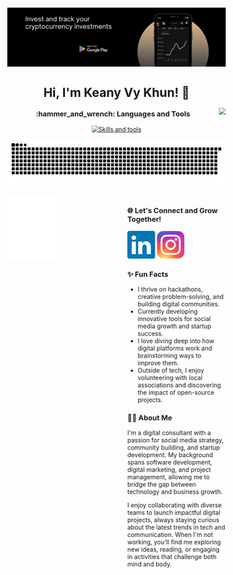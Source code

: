 [![Alt text](github_banner.png)](https://play.google.com/store/apps/details?id=com.cryptonovax.app "Download CryptoNovaX - Google Play Store")

<h1 align="center">Hi, I'm Keany Vy Khun! 👋 </h1>
<img align="right" src="https://visitor-badge.laobi.icu/badge?page_id=thisiskeanyvy_visitor_badge_simple&left_color=royalblue&right_color=black"  />

<h3 align="center">:hammer_and_wrench: Languages and Tools</h3>

<p align="center">
  <a href="https://skillicons.dev">
    <img src="https://skillicons.dev/icons?i=aws,azure,cloudflare,docker,rust,php,typescript,js,c,linux,mongodb,postgres,mysql,py,ocaml" alt="Skills and tools"/>
  </a>
</p>


![GitHub Snake](https://raw.githubusercontent.com/thisiskeanyvy/thisiskeanyvy/refs/heads/output/github-snake-dark.svg)




<div style="display: flex; justify-content: space-between; align-items: flex-start; margin-top: 20px;">
    <!-- Left Column: Metrics -->
    <div style="flex: 1; max-width: 45%;">
        <img align="left" width="50%" alt="if you see this, it means my metrics are not working" src="https://raw.githubusercontent.com/thisiskeanyvy/thisiskeanyvy/refs/heads/master/github-metrics.svg">
    </div>


  <div style="flex: 1; max-width: 45%; text-align: left; margin-left: 20px;">
        <h3>🌐 Let's Connect and Grow Together!</h3>
        <p>
            <a href="https://www.linkedin.com/in/thisiskeanyvy/" target="_blank" style="text-decoration: none;">
                <img src="https://raw.githubusercontent.com/thisiskeanyvy/thisiskeanyvy/refs/heads/master/icons/linkedin.svg" alt="LinkedIn">
            </a>
            </a>
            <a href="https://www.instagram.com/thisiskeanyvy" target="_blank" style="text-decoration: none;">
                <img src="https://raw.githubusercontent.com/thisiskeanyvy/thisiskeanyvy/refs/heads/master/icons/instagram.svg" alt="Instagram">
            </a>
        </p>
        
  <h3>✨ Fun Facts</h3>
        <ul>
            <li>I thrive on hackathons, creative problem-solving, and building digital communities.</li>
            <li>Currently developing innovative tools for social media growth and startup success.</li>
            <li>I love diving deep into how digital platforms work and brainstorming ways to improve them.</li>
            <li>Outside of tech, I enjoy volunteering with local associations and discovering the impact of open-source projects.</li>
        </ul>
        
  <h3>🧑‍💻 About Me</h3>
        <p>
            I'm a digital consultant with a passion for social media strategy, community building, and startup development. My background spans software development, digital marketing, and project management, allowing me to bridge the gap between technology and business growth.
        </p>
        <p>
            I enjoy collaborating with diverse teams to launch impactful digital projects, always staying curious about the latest trends in tech and communication. When I'm not working, you'll find me exploring new ideas, reading, or engaging in activities that challenge both mind and body.
        </p>
    </div>
</div>